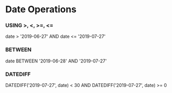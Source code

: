 # Date Operations

### USING >, <, >=, <=
  date > '2019-06-27' AND date <= '2019-07-27' 

### BETWEEN
  date BETWEEN '2019-06-28' AND '2019-07-27'

### DATEDIFF
  DATEDIFF('2019-07-27', date) < 30 
  AND 
  DATEDIFF('2019-07-27', date) >= 0 

